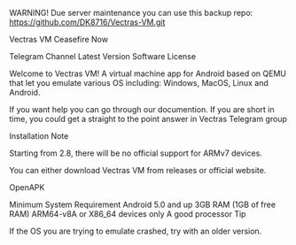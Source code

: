 WARNING!
Due server maintenance you can use this backup repo: https://github.com/DK8716/Vectras-VM.git



Vectras VM
Ceasefire Now

Telegram Channel Latest Version Software License

Welcome to Vectras VM! A virtual machine app for Android based on QEMU that let you emulate various OS including: Windows, MacOS, Linux and Android.

If you want help you can go through our documention. If you are short in time, you could get a straight to the point answer in Vectras Telegram group

Installation
Note

Starting from 2.8, there will be no official support for ARMv7 devices.

You can either download Vectras VM from releases or official website.

OpenAPK

Minimum System Requirement
Android 5.0 and up
3GB RAM (1GB of free RAM)
ARM64-v8A or X86_64 devices only
A good processor
Tip

If the OS you are trying to emulate crashed, try with an older version.
